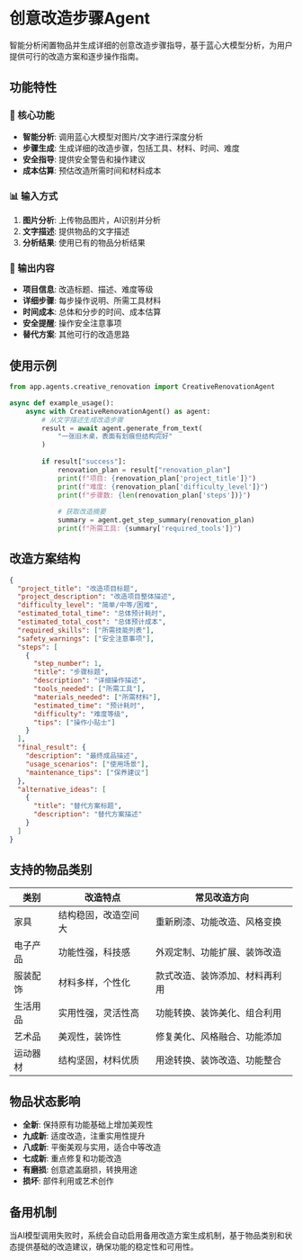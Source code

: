 # 创意改造步骤Agent

智能分析闲置物品并生成详细的创意改造步骤指导，基于蓝心大模型分析，为用户提供可行的改造方案和逐步操作指南。

## 功能特性

### 🎯 核心功能
- **智能分析**: 调用蓝心大模型对图片/文字进行深度分析
- **步骤生成**: 生成详细的改造步骤，包括工具、材料、时间、难度
- **安全指导**: 提供安全警告和操作建议
- **成本估算**: 预估改造所需时间和材料成本

### 📊 输入方式
1. **图片分析**: 上传物品图片，AI识别并分析
2. **文字描述**: 提供物品的文字描述
3. **分析结果**: 使用已有的物品分析结果

### 🔧 输出内容
- **项目信息**: 改造标题、描述、难度等级
- **详细步骤**: 每步操作说明、所需工具材料
- **时间成本**: 总体和分步的时间、成本估算
- **安全提醒**: 操作安全注意事项
- **替代方案**: 其他可行的改造思路

## 使用示例

```python
from app.agents.creative_renovation import CreativeRenovationAgent

async def example_usage():
    async with CreativeRenovationAgent() as agent:
        # 从文字描述生成改造步骤
        result = await agent.generate_from_text(
            "一张旧木桌，表面有划痕但结构完好"
        )
        
        if result["success"]:
            renovation_plan = result["renovation_plan"]
            print(f"项目: {renovation_plan['project_title']}")
            print(f"难度: {renovation_plan['difficulty_level']}")
            print(f"步骤数: {len(renovation_plan['steps'])}")
            
            # 获取改造摘要
            summary = agent.get_step_summary(renovation_plan)
            print(f"所需工具: {summary['required_tools']}")
```

## 改造方案结构

```json
{
  "project_title": "改造项目标题",
  "project_description": "改造项目整体描述",
  "difficulty_level": "简单/中等/困难",
  "estimated_total_time": "总体预计耗时",
  "estimated_total_cost": "总体预计成本",
  "required_skills": ["所需技能列表"],
  "safety_warnings": ["安全注意事项"],
  "steps": [
    {
      "step_number": 1,
      "title": "步骤标题",
      "description": "详细操作描述",
      "tools_needed": ["所需工具"],
      "materials_needed": ["所需材料"],
      "estimated_time": "预计耗时",
      "difficulty": "难度等级",
      "tips": ["操作小贴士"]
    }
  ],
  "final_result": {
    "description": "最终成品描述",
    "usage_scenarios": ["使用场景"],
    "maintenance_tips": ["保养建议"]
  },
  "alternative_ideas": [
    {
      "title": "替代方案标题",
      "description": "替代方案描述"
    }
  ]
}
```

## 支持的物品类别

| 类别 | 改造特点 | 常见改造方向 |
|------|----------|-------------|
| 家具 | 结构稳固，改造空间大 | 重新刷漆、功能改造、风格变换 |
| 电子产品 | 功能性强，科技感 | 外观定制、功能扩展、装饰改造 |
| 服装配饰 | 材料多样，个性化 | 款式改造、装饰添加、材料再利用 |
| 生活用品 | 实用性强，灵活性高 | 功能转换、装饰美化、组合利用 |
| 艺术品 | 美观性，装饰性 | 修复美化、风格融合、功能添加 |
| 运动器材 | 结构坚固，材料优质 | 用途转换、装饰改造、功能整合 |

## 物品状态影响

- **全新**: 保持原有功能基础上增加美观性
- **九成新**: 适度改造，注重实用性提升  
- **八成新**: 平衡美观与实用，适合中等改造
- **七成新**: 重点修复和功能改造
- **有磨损**: 创意遮盖磨损，转换用途
- **损坏**: 部件利用或艺术创作

## 备用机制

当AI模型调用失败时，系统会自动启用备用改造方案生成机制，基于物品类别和状态提供基础的改造建议，确保功能的稳定性和可用性。 